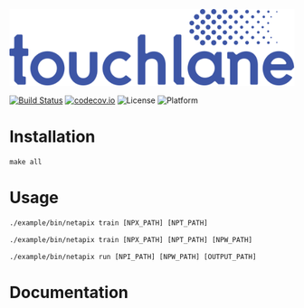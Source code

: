 ![LOGO](https://github.com/touchlane/Netapix/blob/master/assets/logo.svg)

[![Build Status](https://travis-ci.org/touchlane/Netapix.svg?branch=master)](https://travis-ci.org/touchlane/Netapix)
[![codecov.io](https://codecov.io/gh/touchlane/Netapix/branch/master/graph/badge.svg)](https://codecov.io/gh/codecov/Netapix/branch/master)
![License](https://img.shields.io/badge/license-MIT-blue.svg)
![Platform](https://img.shields.io/badge/platform-MacOS-lightgrey.svg)


# Installation
```
make all
```

# Usage
```
./example/bin/netapix train [NPX_PATH] [NPT_PATH]  
```

```
./example/bin/netapix train [NPX_PATH] [NPT_PATH] [NPW_PATH]  
```

```
./example/bin/netapix run [NPI_PATH] [NPW_PATH] [OUTPUT_PATH]  
```



# Documentation
